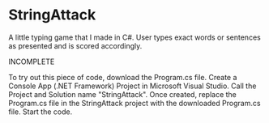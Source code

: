 # StringAttack
A little typing game that I made in C#. User types exact words or sentences as presented and is scored accordingly.

INCOMPLETE

To try out this piece of code, download the Program.cs file. 
Create a Console App (.NET Framework) Project in Microsoft Visual Studio.
Call the Project and Solution name "StringAttack".
Once created, replace the Program.cs file in the StringAttack project with the downloaded Program.cs file.
Start the code.
